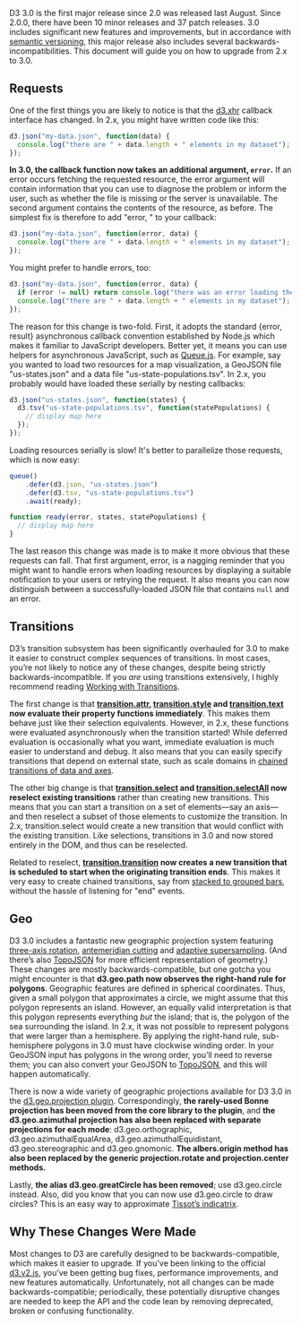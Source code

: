 D3 3.0 is the first major release since 2.0 was released last August. Since 2.0.0, there have been 10 minor releases and 37 patch releases. 3.0 includes significant new features and improvements, but in accordance with [semantic versioning](http://semver.org/), this major release also includes several backwards-incompatibilities. This document will guide you on how to upgrade from 2.x to 3.0.

## Requests

One of the first things you are likely to notice is that the [d3.xhr](Requests) callback interface has changed. In 2.x, you might have written code like this:

```js
d3.json("my-data.json", function(data) {
  console.log("there are " + data.length + " elements in my dataset");
});
```

**In 3.0, the callback function now takes an additional argument, `error`.** If an error occurs fetching the requested resource, the error argument will contain information that you can use to diagnose the problem or inform the user, such as whether the file is missing or the server is unavailable. The second argument contains the contents of the resource, as before. The simplest fix is therefore to add "error, " to your callback:

```js
d3.json("my-data.json", function(error, data) {
  console.log("there are " + data.length + " elements in my dataset");
});
```

You might prefer to handle errors, too:

```js
d3.json("my-data.json", function(error, data) {
  if (error != null) return console.log("there was an error loading the data: " + error);
  console.log("there are " + data.length + " elements in my dataset");
});
```

The reason for this change is two-fold. First, it adopts the standard {error, result} asynchronous callback convention established by Node.js which makes it familiar to JavaScript developers. Better yet, it means you can use helpers for asynchronous JavaScript, such as [Queue.js](https://github.com/mbostock/queue). For example, say you wanted to load two resources for a map visualization, a GeoJSON file "us-states.json" and a data file "us-state-populations.tsv". In 2.x, you probably would have loaded these serially by nesting callbacks:

```js
d3.json("us-states.json", function(states) {
  d3.tsv("us-state-populations.tsv", function(statePopulations) {
    // display map here
  });
});
```

Loading resources serially is slow! It's better to parallelize those requests, which is now easy:

```js
queue()
    .defer(d3.json, "us-states.json")
    .defer(d3.tsv, "us-state-populations.tsv")
    .await(ready);

function ready(error, states, statePopulations) {
  // display map here
}
```

The last reason this change was made is to make it more obvious that these requests can fall. That first argument, error, is a nagging reminder that you might want to handle errors when loading resources by displaying a suitable notification to your users or retrying the request. It also means you can now distinguish between a successfully-loaded JSON file that contains `null` and an error.

## Transitions

D3’s transition subsystem has been significantly overhauled for 3.0 to make it easier to construct complex sequences of transitions. In most cases, you’re not likely to notice any of these changes, despite being strictly backwards-incompatible. If you _are_ using transitions extensively, I highly recommend reading [Working with Transitions](http://bost.ocks.org/mike/transition/).

The first change is that **[transition.attr](Transitions#wiki-attr), [transition.style](Transitions#wiki-style) and [transition.text](Transitions#wiki-text) now evaluate their property functions immediately**. This makes them behave just like their selection equivalents. However, in 2.x, these functions were evaluated asynchronously when the transition started! While deferred evaluation is occasionally what you want, immediate evaluation is much easier to understand and debug. It also means that you can easily specify transitions that depend on external state, such as scale domains in [chained transitions of data and axes](http://bl.ocks.org/3903818).

The other big change is that **[transition.select](Transitions#wiki-select) and [transition.selectAll](Transitions#wiki-selectAll) now reselect existing transitions** rather than creating new transitions. This means that you can start a transition on a set of elements—say an axis—and then reselect a subset of those elements to customize the transition. In 2.x, transition.select would create a new transition that would conflict with the existing transition. Like selections, transitions in 3.0 and now stored entirely in the DOM, and thus can be reselected.

Related to reselect, **[transition.transition](Transitions#wiki-transition) now creates a new transition that is scheduled to start when the originating transition ends**. This makes it very easy to create chained transitions, say from [stacked to grouped bars](http://bl.ocks.org/3943967), without the hassle of listening for "end" events.

## Geo

D3 3.0 includes a fantastic new geographic projection system featuring [three-axis rotation](http://bl.ocks.org/3734273), [antemeridian cutting](http://bl.ocks.org/3788999) and [adaptive supersampling](http://bl.ocks.org/3795544). (And there’s also [TopoJSON](https://github.com/mbostock/topojson) for more efficient representation of geometry.) These changes are mostly backwards-compatible, but one gotcha you might encounter is that **d3.geo.path now observes the right-hand rule for polygons**. Geographic features are defined in spherical coordinates. Thus, given a small polygon that approximates a circle, we might assume that this polygon represents an island. However, an equally valid interpretation is that this polygon represents everything *but* the island; that is, the polygon of the sea surrounding the island. In 2.x, it was not possible to represent polygons that were larger than a hemisphere. By applying the right-hand rule, sub-hemisphere polygons in 3.0 must have clockwise winding order. In your GeoJSON input has polygons in the wrong order, you’ll need to reverse them; you can also convert your GeoJSON to [TopoJSON](/mbostock/topojson), and this will happen automatically.

There is now a wide variety of geographic projections available for D3 3.0 in the [d3.geo.projection plugin](/d3/d3-plugins/tree/master/geo/projection). Correspondingly, **the rarely-used Bonne projection has been moved from the core library to the plugin**, and **the d3.geo.azimuthal projection has also been replaced with separate projections for each mode**: d3.geo.orthographic, d3.geo.azimuthalEqualArea, d3.geo.azimuthalEquidistant, d3.geo.stereographic and d3.geo.gnomonic. **The albers.origin method has also been replaced by the generic projection.rotate and projection.center methods.**

Lastly, **the alias d3.geo.greatCircle has been removed**; use d3.geo.circle instead. Also, did you know that you can now use d3.geo.circle to draw circles? This is an easy way to approximate [Tissot’s indicatrix](http://bl.ocks.org/4052873).

## Why These Changes Were Made

Most changes to D3 are carefully designed to be backwards-compatible, which makes it easier to upgrade. If you’ve been linking to the official [d3.v2.js](http://d3js.org/d3.v2.js), you’ve been getting bug fixes, performance improvements, and new features automatically. Unfortunately, not all changes can be made backwards-compatible; periodically, these potentially disruptive changes are needed to keep the API and the code lean by removing deprecated, broken or confusing functionality.
